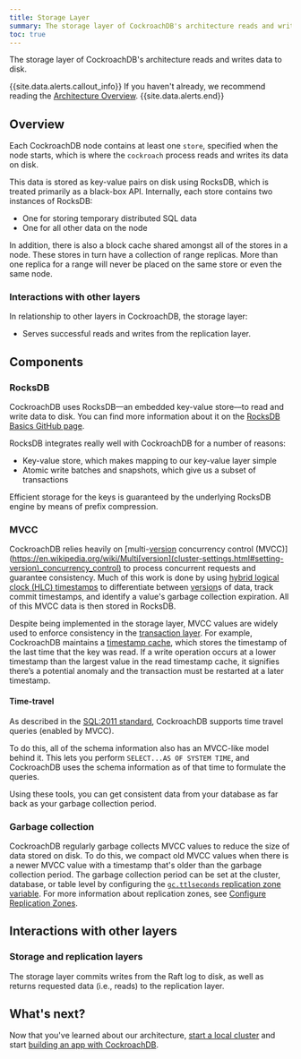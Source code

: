 ```yaml
---
title: Storage Layer
summary: The storage layer of CockroachDB's architecture reads and writes data to disk.
toc: true
---
```


The storage layer of CockroachDB's architecture reads and writes data to disk.

{{site.data.alerts.callout_info}}
If you haven't already, we recommend reading the [Architecture Overview](overview.html).
{{site.data.alerts.end}}


## Overview

Each CockroachDB node contains at least one `store`, specified when the node starts, which is where the `cockroach` process reads and writes its data on disk.

This data is stored as key-value pairs on disk using RocksDB, which is treated primarily as a black-box API. Internally, each store contains two instances of RocksDB:

- One for storing temporary distributed SQL data
- One for all other data on the node

In addition, there is also a block cache shared amongst all of the stores in a node. These stores in turn have a collection of range replicas. More than one replica for a range will never be placed on the same store or even the same node.

### Interactions with other layers

In relationship to other layers in CockroachDB, the storage layer:

- Serves successful reads and writes from the replication layer.

## Components

### RocksDB

CockroachDB uses RocksDB––an embedded key-value store––to read and write data to disk. You can find more information about it on the [RocksDB Basics GitHub page](https://github.com/facebook/rocksdb/wiki/RocksDB-Basics).

RocksDB integrates really well with CockroachDB for a number of reasons:

- Key-value store, which makes mapping to our key-value layer simple
- Atomic write batches and snapshots, which give us a subset of transactions

Efficient storage for the keys is guaranteed by the underlying RocksDB engine by means of prefix compression.

### MVCC

CockroachDB relies heavily on [multi-[version](cluster-settings.html#setting-version) concurrency control (MVCC)](https://en.wikipedia.org/wiki/Multi[version](cluster-settings.html#setting-version)_concurrency_control) to process concurrent requests and guarantee consistency. Much of this work is done by using [hybrid logical clock (HLC) timestamps](transaction-layer.html#time-and-hybrid-logical-clocks) to differentiate between [version](cluster-settings.html#setting-version)s of data, track commit timestamps, and identify a value's garbage collection expiration. All of this MVCC data is then stored in RocksDB.

Despite being implemented in the storage layer, MVCC values are widely used to enforce consistency in the [transaction layer](transaction-layer.html). For example, CockroachDB maintains a [timestamp cache](transaction-layer.html#timestamp-cache), which stores the timestamp of the last time that the key was read. If a write operation occurs at a lower timestamp than the largest value in the read timestamp cache, it signifies there’s a potential anomaly and the transaction must be restarted at a later timestamp.

#### Time-travel

As described in the [SQL:2011 standard](https://en.wikipedia.org/wiki/SQL:2011#Temporal_support), CockroachDB supports time travel queries (enabled by MVCC).

To do this, all of the schema information also has an MVCC-like model behind it. This lets you perform `SELECT...AS OF SYSTEM TIME`, and CockroachDB uses the schema information as of that time to formulate the queries.

Using these tools, you can get consistent data from your database as far back as your garbage collection period.

### Garbage collection

CockroachDB regularly garbage collects MVCC values to reduce the size of data stored on disk. To do this, we compact old MVCC values when there is a newer MVCC value with a timestamp that's older than the garbage collection period. The garbage collection period can be set at the cluster, database, or table level by configuring the [`gc.ttlseconds` replication zone variable](../configure-replication-zones.html#gc-ttlseconds).  For more information about replication zones, see [Configure Replication Zones](../configure-replication-zones.html).

## Interactions with other layers

### Storage and replication layers

The storage layer commits writes from the Raft log to disk, as well as returns requested data (i.e., reads) to the replication layer.

## What's next?

Now that you've learned about our architecture, [start a local cluster](../install-cockroachdb.html) and start [building an app with CockroachDB](../build-an-app-with-cockroachdb.html).
